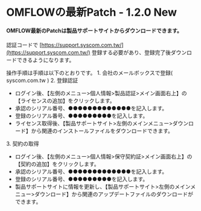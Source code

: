 # OMFLOWの最新Patch - 1.2.0 New

#### OMFLOW最新のPatchは製品サポートサイトからダウンロードできます。

認証コードで [https://support.syscom.com.tw/](https://support.syscom.com.tw/) 登録する必要があり、登録完了後ダウンロードできるようになります。

操作手順は手順は以下のとおりです。
1\. 会社のメールボックスで登録( syscom.com.tw )
2\. 登録認証

* ログイン後、【左側のメニュー>個人情報>製品認証>メイン画面右上】の【ライセンスの追加】をクリックします。
* 承認のシリアル番号、●●●●●●●●●●●●●を記入します。
* 登録のシリアル番号、●●●●●●●●●を記入します。
* ライセンス取得後、【製品サポートサイト>左側のメインメニュー>ダウンロード】から関連のインストールファイルをダウンロードできます。

3\. 契約の取得

* ログイン後、【左側のメニュー>個人情報>保守契約証>メイン画面右上】の【契約の追加】をクリックします。
* 承認のシリアル番号、●●●●●●●●●●●●●を記入します。
* 登録のシリアル番号、●●●●●●●●●を記入します。
* 製品サポートサイトに情報を更新し、【製品サポートサイト>左側のメインメニュー>ダウンロード】から関連のアップデートファイルのダウンロードができます。
